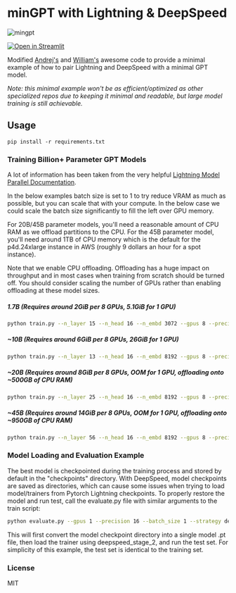 # minGPT with Lightning & DeepSpeed

![mingpt](mingpt.jpg)

[![Open in Streamlit](https://static.streamlit.io/badges/streamlit_badge_black_white.svg)](https://share.streamlit.io/seannaren/mingpt/streamlit/app.py)

Modified [Andrej's](https://github.com/karpathy/minGPT) and [William's](https://github.com/williamFalcon/minGPT) awesome code to provide a minimal example of how to pair Lightning and DeepSpeed with a minimal GPT model.

*Note: this minimal example won't be as efficient/optimized as other specialized repos due to keeping it minimal and readable, but large model training is still achievable.* 

## Usage

```
pip install -r requirements.txt
```

### Training Billion+ Parameter GPT Models

A lot of information has been taken from the very helpful [Lightning Model Parallel Documentation](https://pytorch-lightning.readthedocs.io/en/latest/advanced/model_parallel.html#fully-sharded-training).

In the below examples batch size is set to 1 to try reduce VRAM as much as possible, but you can scale that with your compute. In the below case we could scale the batch size significantly to fill the left over GPU memory.

For 20B/45B parameter models, you'll need a reasonable amount of CPU RAM as we offload partitions to the CPU. For the 45B parameter model, you'll need around 1TB of CPU memory which is the default for the p4d.24xlarge instance in AWS (roughly 9 dollars an hour for a spot instance).

Note that we enable CPU offloading. Offloading has a huge impact on throughput and in most cases when training from scratch should be turned off. You should consider scaling the number of GPUs rather than enabling offloading at these model sizes.

##### 1.7B (Requires around 2GiB per 8 GPUs, 5.1GiB for 1 GPU)
```bash
python train.py --n_layer 15 --n_head 16 --n_embd 3072 --gpus 8 --precision 16 --batch_size 1 --strategy deepspeed_stage_3_offload
```

##### ~10B (Requires around 6GiB per 8 GPUs, 26GiB for 1 GPU)
```bash
python train.py --n_layer 13 --n_head 16 --n_embd 8192 --gpus 8 --precision 16 --batch_size 1 --strategy deepspeed_stage_3_offload
```

##### ~20B (Requires around 8GiB per 8 GPUs, OOM for 1 GPU, offloading onto ~500GB of CPU RAM)
```bash
python train.py --n_layer 25 --n_head 16 --n_embd 8192 --gpus 8 --precision 16 --batch_size 1  --strategy deepspeed_stage_3_offload
```

##### ~45B (Requires around 14GiB per 8 GPUs, OOM for 1 GPU, offloading onto ~950GB of CPU RAM)
```bash
python train.py --n_layer 56 --n_head 16 --n_embd 8192 --gpus 8 --precision 16 --batch_size 1  --strategy deepspeed_stage_3_offload
```

### Model Loading and Evaluation Example
The best model is checkpointed during the training process and stored by default in the "checkpoints" directory. With DeepSpeed, model checkpoints are saved as directories, which can cause some issues when trying to load model/trainers from Pytorch Lightning checkpoints. To properly restore the model and run test, call the evaluate.py file with similar arguments to the train script: 

```bash
python evaluate.py --gpus 1 --precision 16 --batch_size 1 --strategy deepspeed_stage_2
```

This will first convert the model checkpoint directory into a single model .pt file, then load the trainer using deepspeed_stage_2, and run the test set. For simplicity of this example, the test set is identical to the training set.  

### License

MIT
